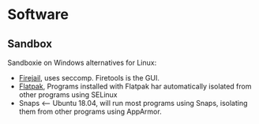 # Software

## Sandbox

Sandboxie on Windows alternatives for Linux:

- [Firejail](https://firejail.wordpress.com/download-2/), uses seccomp. Firetools is the GUI.
- [Flatpak](https://flatpak.org/getting), Programs installed with Flatpak har automatically isolated from other programs using SELinux
- Snaps <-- Ubuntu 18.04, will run most programs using Snaps, isolating them from other programs using AppArmor.
